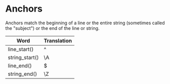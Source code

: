 # Anchors

Anchors match the beginning of a line or the entire string (sometimes called the "subject") or
the end of the line or string.

| Word | Translation |
|------|-------------|
| line_start() | ^ |
| string_start() | \\A |
| line_end() | $ |
| string_end() | \\Z |

